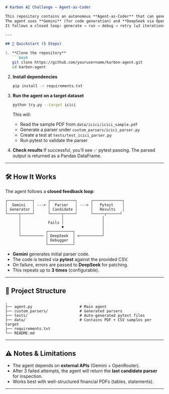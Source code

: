 

````markdown
# Karbon AI Challenge – Agent-as-Coder

This repository contains an autonomous **Agent-as-Coder** that can generate, test, and debug PDF parsers for financial statements.  
The agent uses **Gemini** (for code generation) and **DeepSeek via OpenRouter** (for self-debugging).  
It follows a closed loop: generate → run → debug → retry (≤3 iterations).

---

## 🚀 Quickstart (5 Steps)

1. **Clone the repository**  
   ```bash
   git clone https://github.com/yourusername/karbon-agent.git
   cd karbon-agent
````

2. **Install dependencies**

   ```bash
   pip install -r requirements.txt
   ```



3. **Run the agent on a target dataset**

   ```bash
   python try.py --target icici
   ```

   This will:

   * Read the sample PDF from `data/icici/icici_sample.pdf`
   * Generate a parser under `custom_parsers/icici_parser.py`
   * Create a test at `tests/test_icici_parser.py`
   * Run pytest to validate the parser

4. **Check results**
   If successful, you’ll see ✅ pytest passing.
   The parsed output is returned as a Pandas DataFrame.

---

## 🛠️ How It Works

The agent follows a **closed feedback loop**:

```
┌───────────┐      ┌───────────┐      ┌─────────────┐
│  Gemini   │ ---> │  Parser   │ ---> │   Pytest    │
│ Generator │      │ Candidate │      │   Results   │
└─────┬─────┘      └─────┬─────┘      └─────┬──────┘
      │                  │                 │
      │            Fails │                 │
      │                  ▼                 │
      │           ┌───────────┐            │
      └────────── │ DeepSeek  │ <──────────┘
                  │ Debugger  │
                  └───────────┘
```

* **Gemini** generates initial parser code.
* The code is tested via **pytest** against the provided CSV.
* On failure, errors are passed to **DeepSeek** for patching.
* This repeats up to **3 times** (configurable).

---

## 📂 Project Structure

```
.
├── agent.py                     # Main agent
├── custom_parsers/              # Generated parsers
├── tests/                       # Auto-generated pytest files
├── data/                        # Contains PDF + CSV samples per target
├── requirements.txt
└── README.md
```

---

## ⚠️ Notes & Limitations

* The agent depends on **external APIs** (Gemini + OpenRouter).
* After 3 failed attempts, the agent will return the **last candidate parser** for inspection.
* Works best with well-structured financial PDFs (tables, statements).

---

